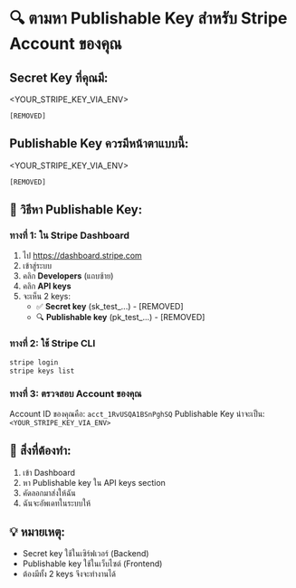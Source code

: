 # 🔍 ตามหา Publishable Key สำหรับ Stripe Account ของคุณ


## Secret Key ที่คุณมี:
<YOUR_STRIPE_KEY_VIA_ENV>
```
[REMOVED]
```


## Publishable Key ควรมีหน้าตาแบบนี้:
<YOUR_STRIPE_KEY_VIA_ENV>
```
[REMOVED]
```

## 🎯 วิธีหา Publishable Key:

### ทางที่ 1: ใน Stripe Dashboard
1. ไป https://dashboard.stripe.com
2. เข้าสู่ระบบ
3. คลิก **Developers** (แถบซ้าย)
4. คลิก **API keys**
5. จะเห็น 2 keys:
   - ✅ **Secret key** (sk_test_...) - [REMOVED]
   - 🔍 **Publishable key** (pk_test_...) - [REMOVED]

### ทางที่ 2: ใช้ Stripe CLI
```bash
stripe login
stripe keys list
```

### ทางที่ 3: ตรวจสอบ Account ของคุณ
Account ID ของคุณคือ: `acct_1RvUSQA1BSnPghSQ`
Publishable Key น่าจะเป็น: `<YOUR_STRIPE_KEY_VIA_ENV>`

## 🚨 สิ่งที่ต้องทำ:
1. เข้า Dashboard
2. หา Publishable key ใน API keys section  
3. คัดลอกมาส่งให้ฉัน
4. ฉันจะอัพเดทในระบบให้

## 💡 หมายเหตุ:
- Secret key ใช้ในเซิร์ฟเวอร์ (Backend)
- Publishable key ใช้ในเว็บไซต์ (Frontend)
- ต้องมีทั้ง 2 keys จึงจะทำงานได้
